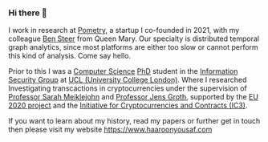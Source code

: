 ### Hi there 👋

<!--
**Haaroon/haaroon** is a ✨ _special_ ✨ repository because its `README.md` (this file) appears on your GitHub profile.

Here are some ideas to get you started:

- 🔭 I’m currently working on ...
- 🌱 I’m currently learning ...
- 👯 I’m looking to collaborate on ...
- 🤔 I’m looking for help with ...
- 💬 Ask me about ...
- 📫 How to reach me: ...
- 😄 Pronouns: ...
- ⚡ Fun fact: ...
-->

I work in research at [Pometry](https://www.pometry.com), a startup I co-founded in 2021, with 
my colleague [Ben Steer](https://scholar.google.co.uk/citations?user=JaCvFD8AAAAJ&hl=en) from Queen Mary. Our 
specialty is distributed temporal graph analytics, since most platforms are either too slow or 
cannot perform this kind of analysis. Come say hello. 

Prior to this I was a [Computer Science](http://www.cs.ucl.ac.uk/) 
[PhD](https://en.wikipedia.org/wiki/Doctor_of_Philosophy) student in
the [Information Security Group](http://sec.cs.ucl.ac.uk/) at
[UCL (University College London)](http://www.ucl.ac.uk). 
Where I researched Investigating transcactions in cryptocurrencies under the supervision 
of [Professor Sarah Meiklejohn](http://www0.cs.ucl.ac.uk/staff/S.Meiklejohn/) and
[Professor Jens Groth](http://www0.cs.ucl.ac.uk/staff/j.groth/), supported by 
the [EU 2020 project](https://ec.europa.eu/programmes/horizon2020/) and 
the [Initiative for Cryptocurrencies and Contracts (IC3)](http://www.initc3.org/).


If you want to learn about my history, read my papers or further get in touch then please visit my website https://www.haaroonyousaf.com
